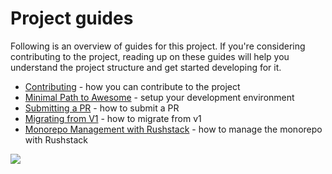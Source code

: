 # Project guides

Following is an overview of guides for this project. If you're considering contributing to the project, reading up on these guides will help you understand the project structure and get started developing for it.

- [Contributing](./contributing.md) - how you can contribute to the project
- [Minimal Path to Awesome](./mpa.md) - setup your development environment
- [Submitting a PR](./submitting-pr.md) - how to submit a PR
- [Migrating from V1](./migrate-from-v1.md) - how to migrate from v1
- [Monorepo Management with Rushstack](./rush.md) - how to manage the monorepo with Rushstack

![](https://telemetry.sharepointpnp.com/sp-dev-fx-controls-react/wiki/controls/guides)
